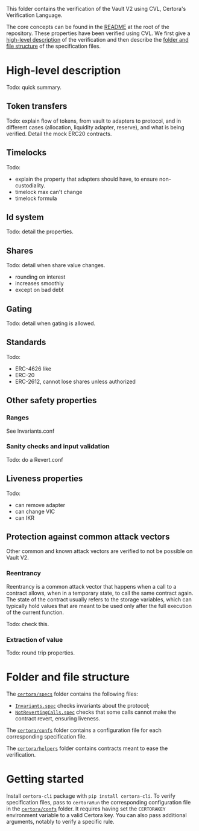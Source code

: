 This folder contains the verification of the Vault V2 using CVL, Certora's Verification Language.

The core concepts can be found in the [README](../README.md) at the root of the repository.
These properties have been verified using CVL.
We first give a [high-level description](#high-level-description) of the verification and then describe the [folder and file structure](#folder-and-file-structure) of the specification files.

# High-level description

Todo: quick summary.

## Token transfers

Todo: explain flow of tokens, from vault to adapters to protocol, and in different cases (allocation, liquidity adapter, reserve), and what is being verified.
Detail the mock ERC20 contracts.

## Timelocks

Todo:

- explain the property that adapters should have, to ensure non-custodiality.
- timelock max can't change
- timelock formula

## Id system

Todo: detail the properties.

## Shares

Todo: detail when share value changes.

- rounding on interest
- increases smoothly
- except on bad debt

## Gating

Todo: detail when gating is allowed.

## Standards

Todo:

- ERC-4626 like
- ERC-20
- ERC-2612, cannot lose shares unless authorized

## Other safety properties

### Ranges

See Invariants.conf

### Sanity checks and input validation

Todo: do a Revert.conf

## Liveness properties

Todo:

- can remove adapter
- can change VIC
- can IKR

## Protection against common attack vectors

Other common and known attack vectors are verified to not be possible on Vault V2.

### Reentrancy

Reentrancy is a common attack vector that happens when a call to a contract allows, when in a temporary state, to call the same contract again.
The state of the contract usually refers to the storage variables, which can typically hold values that are meant to be used only after the full execution of the current function.

Todo: check this.

### Extraction of value

Todo: round trip properties.

# Folder and file structure

The [`certora/specs`](specs) folder contains the following files:

- [`Invariants.spec`](specs/Invariants.spec) checks invariants about the protocol;
- [`NotRevertingCalls.spec`](specs/NotRevertingCalls.spec) checks that some calls cannot make the contract revert, ensuring liveness.

The [`certora/confs`](confs) folder contains a configuration file for each corresponding specification file.

The [`certora/helpers`](helpers) folder contains contracts meant to ease the verification.

# Getting started

Install `certora-cli` package with `pip install certora-cli`.
To verify specification files, pass to `certoraRun` the corresponding configuration file in the [`certora/confs`](confs) folder.
It requires having set the `CERTORAKEY` environment variable to a valid Certora key.
You can also pass additional arguments, notably to verify a specific rule.
